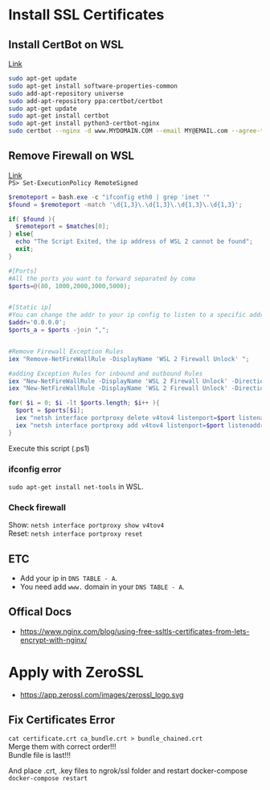 # Install SSL Certificates
## Install CertBot on WSL
[Link](https://hoing.io/archives/4491)
```bash
sudo apt-get update
sudo apt-get install software-properties-common
sudo add-apt-repository universe
sudo add-apt-repository ppa:certbot/certbot
sudo apt-get update
sudo apt-get install certbot
sudo apt-get install python3-certbot-nginx
sudo certbot --nginx -d www.MYDOMAIN.COM --email MY@EMAIL.com --agree-tos
```

## Remove Firewall on WSL
[Link](https://webisfree.com/2021-07-14/wsl2-%EC%99%B8%EB%B6%80-remote-ip-%EC%A0%91%EC%86%8D-%EA%B0%80%EB%8A%A5%ED%95%98%EB%8F%84%EB%A1%9D-%EC%84%A4%EC%A0%95%ED%95%98%EA%B8%B0-%EB%B0%A9%ED%99%94%EB%B2%BD-%ED%95%B4%EC%A0%9C)  
`PS> Set-ExecutionPolicy RemoteSigned`  

```powershell
$remoteport = bash.exe -c "ifconfig eth0 | grep 'inet '"
$found = $remoteport -match '\d{1,3}\.\d{1,3}\.\d{1,3}\.\d{1,3}';

if( $found ){
  $remoteport = $matches[0];
} else{
  echo "The Script Exited, the ip address of WSL 2 cannot be found";
  exit;
}

#[Ports]
#All the ports you want to forward separated by coma
$ports=@(80, 1000,2000,3000,5000);


#[Static ip]
#You can change the addr to your ip config to listen to a specific address
$addr='0.0.0.0';
$ports_a = $ports -join ",";


#Remove Firewall Exception Rules
iex "Remove-NetFireWallRule -DisplayName 'WSL 2 Firewall Unlock' ";

#adding Exception Rules for inbound and outbound Rules
iex "New-NetFireWallRule -DisplayName 'WSL 2 Firewall Unlock' -Direction Outbound -LocalPort $ports_a -Action Allow -Protocol TCP";
iex "New-NetFireWallRule -DisplayName 'WSL 2 Firewall Unlock' -Direction Inbound -LocalPort $ports_a -Action Allow -Protocol TCP";

for( $i = 0; $i -lt $ports.length; $i++ ){
  $port = $ports[$i];
  iex "netsh interface portproxy delete v4tov4 listenport=$port listenaddress=$addr";
  iex "netsh interface portproxy add v4tov4 listenport=$port listenaddress=$addr connectport=$port connectaddress=$remoteport";
}
```  
Execute this script (.ps1)


### ifconfig error
`sudo apt-get install net-tools` in WSL.

### Check firewall
Show: `netsh interface portproxy show v4tov4`  
Reset: `netsh interface portproxy reset`  

## ETC
* Add your ip in `DNS TABLE - A`.
* You need add `www.` domain in your `DNS TABLE - A`.

## Offical Docs
* https://www.nginx.com/blog/using-free-ssltls-certificates-from-lets-encrypt-with-nginx/

# Apply with ZeroSSL
* https://app.zerossl.com/images/zerossl_logo.svg
## Fix Certificates Error
`cat certificate.crt ca_bundle.crt > bundle_chained.crt`  
Merge them with correct order!!!  
Bundle file is last!!!
  
And place .crt, .key files to ngrok/ssl folder and restart docker-compose  
`docker-compose restart` 